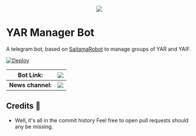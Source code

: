 <p align="center">
  <img src="https://telegra.ph/file/7586f0bff49e9c74d092c.png">
</p>

# YAR Manager Bot

A telegram bot, based on [SaitamaRobot](https://github.com/AnimeKaizoku/SaitamaRobot) to manage groups of YAR and YAIF.


[![Deploy](https://www.herokucdn.com/deploy/button.svg)](https://dashboard.heroku.com/new?template=https://github.com/YAIFoundation/YAR_Manager_Bot/tree/master)


|  **Bot Link:** | <a href="https://t.me/YARManager_Bot" alt="YAR Bot"> <img src="https://img.shields.io/badge/%F0%9F%A4%96%20-YAR%20Manager%20Bot-blue" /> </a> |
| -------------- | ------------------------------------------------------------------------------------------------------ |
| **News channel:** | <a  href="https://t.me/YARBotUpdates" alt="YAR Bot News Updates"> <img  src="https://img.shields.io/badge/%F0%9F%92%A1-YAR%20Bot%20Updates-9cf" /> </a> |


## Credits 📍
* Well, it's all in the commit history
Feel free to open pull requests should any be missing.
